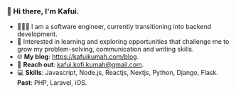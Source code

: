### 👋 Hi there, I'm Kafui.

- 👨🏾‍💻 I am a software engineer, currently transitioning into backend development.
- 🔭 Interested in learning and exploring opportunities that challenge me to grow my problem-solving, communication and writing skills.
- 🌐 **My blog**: https://kafuikumah.com/blog.
- 📩 **Reach out**: kafui.kofi.kumah@gmail.com.
- 💻 **Skills**: Javascript, Node.js, Reactjs, Nextjs, Python, Django, Flask. **Past**: PHP, Laravel, iOS. 
 
<!--
**kafuikumah/kafuikumah** is a ✨ _special_ ✨ repository because its `README.md` (this file) appears on your GitHub profile.

Here are some ideas to get you started:

- 🔭 I’m currently working on ...
- 🌱 I’m currently learning ...
- 👯 I’m looking to collaborate on ...
- 🤔 I’m looking for help with ...
- 💬 Ask me about ...
- 📫 How to reach me: ...
- 😄 Pronouns: ...
- ⚡ Fun fact: ...
-->

